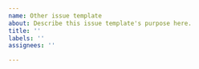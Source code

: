 ```yaml
---
name: Other issue template
about: Describe this issue template's purpose here.
title: ''
labels: ''
assignees: ''

---
```

